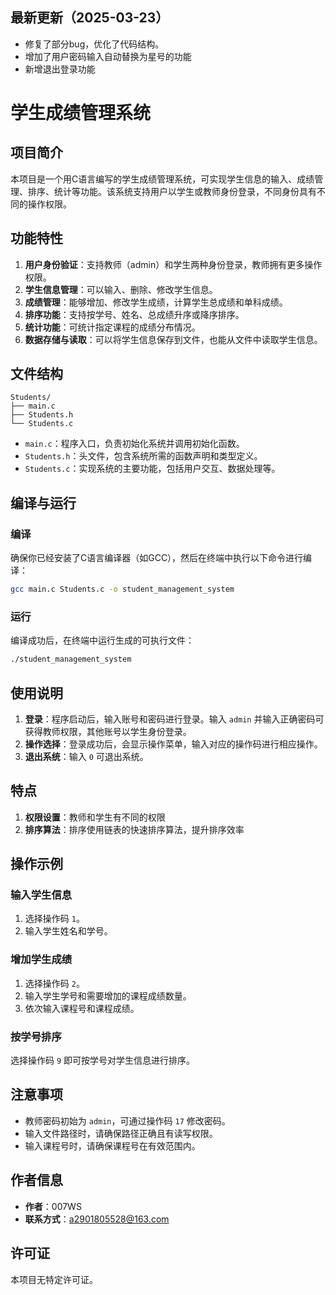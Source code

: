 ## 最新更新（2025-03-23）
- 修复了部分bug，优化了代码结构。
- 增加了用户密码输入自动替换为星号的功能
- 新增退出登录功能


# 学生成绩管理系统

## 项目简介
本项目是一个用C语言编写的学生成绩管理系统，可实现学生信息的输入、成绩管理、排序、统计等功能。该系统支持用户以学生或教师身份登录，不同身份具有不同的操作权限。

## 功能特性
1. **用户身份验证**：支持教师（admin）和学生两种身份登录，教师拥有更多操作权限。
2. **学生信息管理**：可以输入、删除、修改学生信息。
3. **成绩管理**：能够增加、修改学生成绩，计算学生总成绩和单科成绩。
4. **排序功能**：支持按学号、姓名、总成绩升序或降序排序。
5. **统计功能**：可统计指定课程的成绩分布情况。
6. **数据存储与读取**：可以将学生信息保存到文件，也能从文件中读取学生信息。

## 文件结构
```
Students/
├── main.c
├── Students.h
└── Students.c
```
- `main.c`：程序入口，负责初始化系统并调用初始化函数。
- `Students.h`：头文件，包含系统所需的函数声明和类型定义。
- `Students.c`：实现系统的主要功能，包括用户交互、数据处理等。

## 编译与运行
### 编译
确保你已经安装了C语言编译器（如GCC），然后在终端中执行以下命令进行编译：
```sh
gcc main.c Students.c -o student_management_system
```

### 运行
编译成功后，在终端中运行生成的可执行文件：
```sh
./student_management_system
```

## 使用说明
1. **登录**：程序启动后，输入账号和密码进行登录。输入 `admin` 并输入正确密码可获得教师权限，其他账号以学生身份登录。
2. **操作选择**：登录成功后，会显示操作菜单，输入对应的操作码进行相应操作。
3. **退出系统**：输入 `0` 可退出系统。
   
## 特点
1. **权限设置**：教师和学生有不同的权限
2. **排序算法**：排序使用链表的快速排序算法，提升排序效率

## 操作示例
### 输入学生信息
1. 选择操作码 `1`。
2. 输入学生姓名和学号。

### 增加学生成绩
1. 选择操作码 `2`。
2. 输入学生学号和需要增加的课程成绩数量。
3. 依次输入课程号和课程成绩。

### 按学号排序
选择操作码 `9` 即可按学号对学生信息进行排序。

## 注意事项
- 教师密码初始为 `admin`，可通过操作码 `17` 修改密码。
- 输入文件路径时，请确保路径正确且有读写权限。
- 输入课程号时，请确保课程号在有效范围内。

## 作者信息
- **作者**：007WS
- **联系方式**：a2901805528@163.com

## 许可证
本项目无特定许可证。